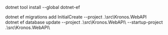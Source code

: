 dotnet tool install --global dotnet-ef

dotnet ef migrations add InitialCreate --project .\src\Kronos.WebAPI\
dotnet ef database update --project .\src\Kronos.WebAPI\ --startup-project .\src\Kronos.WebAPI\
